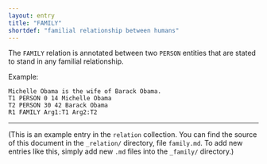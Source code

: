 ```yaml
---
layout: entry
title: "FAMILY"
shortdef: "familial relationship between humans"
---
```


The `FAMILY` relation is annotated between two `PERSON` entities that
are stated to stand in any familial relationship.

<!-- details -->

Example:

~~~ ann
Michelle Obama is the wife of Barack Obama.
T1 PERSON 0 14 Michelle Obama
T2 PERSON 30 42 Barack Obama
R1 FAMILY Arg1:T1 Arg2:T2
~~~

------------------------------------------------------------------------------

(This is an example entry in the `relation` collection. You can find
the source of this document in the `_relation/` directory, file
`family.md`. To add new entries like this, simply add new `.md` files
into the `_family/` directory.)
